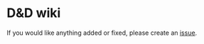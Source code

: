 # D&D wiki
If you would like anything added or fixed, please create an [issue](https://github.com/hinkleydev/wiki-dnd/issues).
